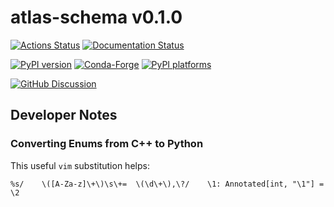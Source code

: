 # atlas-schema v0.1.0

[![Actions Status][actions-badge]][actions-link]
[![Documentation Status][rtd-badge]][rtd-link]

[![PyPI version][pypi-version]][pypi-link]
[![Conda-Forge][conda-badge]][conda-link]
[![PyPI platforms][pypi-platforms]][pypi-link]

[![GitHub Discussion][github-discussions-badge]][github-discussions-link]

<!-- SPHINX-START -->

<!-- prettier-ignore-start -->
[actions-badge]:            https://github.com/scipp-atlas/atlas-schema/workflows/CI/badge.svg
[actions-link]:             https://github.com/scipp-atlas/atlas-schema/actions
[conda-badge]:              https://img.shields.io/conda/vn/conda-forge/atlas-schema
[conda-link]:               https://github.com/conda-forge/atlas-schema-feedstock
[github-discussions-badge]: https://img.shields.io/static/v1?label=Discussions&message=Ask&color=blue&logo=github
[github-discussions-link]:  https://github.com/scipp-atlas/atlas-schema/discussions
[pypi-link]:                https://pypi.org/project/atlas-schema/
[pypi-platforms]:           https://img.shields.io/pypi/pyversions/atlas-schema
[pypi-version]:             https://img.shields.io/pypi/v/atlas-schema
[rtd-badge]:                https://readthedocs.org/projects/atlas-schema/badge/?version=latest
[rtd-link]:                 https://atlas-schema.readthedocs.io/en/latest/?badge=latest

<!-- prettier-ignore-end -->

## Developer Notes

### Converting Enums from C++ to Python

This useful `vim` substitution helps:

```
%s/    \([A-Za-z]\+\)\s\+=  \(\d\+\),\?/    \1: Annotated[int, "\1"] = \2
```
